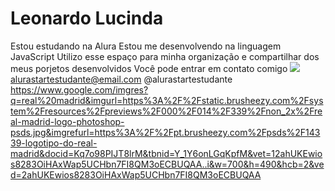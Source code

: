 # Leonardo Lucinda
Estou estudando na Alura
Estou me desenvolvendo na linguagem JavaScript
Utilizo esse espaço para minha organização e compartilhar dos meus porjetos desenvolvidos 
Você pode entrar em contato comigo
![](link)
alurastartestudante@email.com
@alurastartestudante
https://www.google.com/imgres?q=real%20madrid&imgurl=https%3A%2F%2Fstatic.brusheezy.com%2Fsystem%2Fresources%2Fpreviews%2F000%2F014%2F339%2Fnon_2x%2Freal-madrid-logo-photoshop-psds.jpg&imgrefurl=https%3A%2F%2Fpt.brusheezy.com%2Fpsds%2F14339-logotipo-do-real-madrid&docid=Kq7o98PIJT8lrM&tbnid=Y_1Y6onLGqKpfM&vet=12ahUKEwios8283OiHAxWap5UCHbn7FI8QM3oECBUQAA..i&w=700&h=490&hcb=2&ved=2ahUKEwios8283OiHAxWap5UCHbn7FI8QM3oECBUQAA
